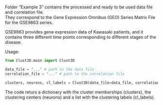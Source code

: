 Folder “Example 3” contains the processed and ready to be used data file and correlation file.   
They correspond to the Gene Expression Omnibus (GEO) Series Matrix File for the GSE9863 series.  

GSE9863 provides gene expression data of Kawasaki patients, and it contains three different time points corresponding to different stages of the disease.  

Usage:  
```python
from Clust3D.main import Clust3D

data_file = "..." # path to the data file
correlation_file = "..." # path to the correlation file

clusters, neurons, cl_labels = Clust3D(data_file=data_file, correlation_file=correlation_file, n_neurons=-1, depth="auto")

```  

The code returs a dictionary with the cluster memberships (clusters),  the clustering centers (neurons) and a list with the clustering labels (cl_labels).


